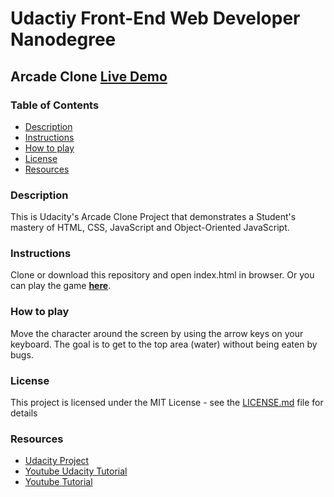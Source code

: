 Udactiy Front-End Web Developer Nanodegree
===============================

## Arcade Clone [**Live Demo**](https://denni5lin.github.io/fend-arcade-game/)

### Table of Contents

* [Description](#Description)
* [Instructions](#Instructions)
* [How to play](#howtoplay)
* [License](#license)
* [Resources](#Resources)

### Description

This is Udacity's Arcade Clone Project that demonstrates a Student's mastery of HTML, CSS, JavaScript and  Object-Oriented JavaScript.

### Instructions

Clone or download this repository and open index.html in browser. Or you can play the game [**here**](https://denni5lin.github.io/fend-arcade-game/).

### How to play

Move the character around the screen by using the arrow keys on your keyboard. The goal is to get to the top area (water) without being eaten by bugs.

### License

This project is licensed under the MIT License - see the [LICENSE.md](LICENSE.md) file for details

### Resources

* [Udacity Project](https://github.com/udacity/frontend-nanodegree-arcade-game)
* [Youtube Udacity Tutorial](https://www.youtube.com/playlist?list=PLdUdGSe4kmWbEQDQ2g8A0zPx1EM9DJZpp)
* [Youtube Tutorial](https://www.youtube.com/watch?v=7PHhRrjgTDA)